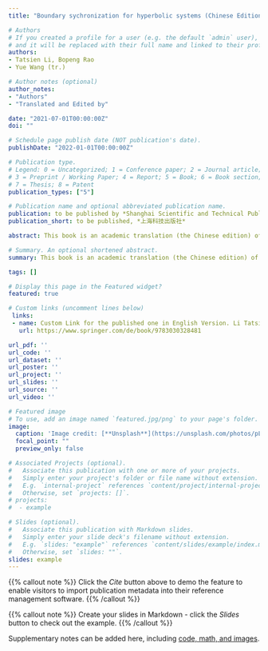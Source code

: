 ```yaml
---
title: "Boundary sychronization for hyperbolic systems (Chinese Edition), Series in Modern Mathematics"

# Authors
# If you created a profile for a user (e.g. the default `admin` user), write the username (folder name) here 
# and it will be replaced with their full name and linked to their profile.
authors:
- Tatsien Li, Bopeng Rao
- Yue Wang (tr.)

# Author notes (optional)
author_notes:
- "Authors"
- "Translated and Edited by"

date: "2021-07-01T00:00:00Z"
doi: ""

# Schedule page publish date (NOT publication's date).
publishDate: "2022-01-01T00:00:00Z"

# Publication type.
# Legend: 0 = Uncategorized; 1 = Conference paper; 2 = Journal article;
# 3 = Preprint / Working Paper; 4 = Report; 5 = Book; 6 = Book section;
# 7 = Thesis; 8 = Patent
publication_types: ["5"]

# Publication name and optional abbreviated publication name.
publication: to be published by *Shanghai Scientific and Technical Publishers*
publication_short: to be published, *上海科技出版社* 

abstract: This book is an academic translation (the Chinese edition) of the book of Tatsien Li and Bopeng Rao, *Boundary Sychronization for Hyperbolic Systems*, Progress in Nonlinear Differential Equations and Their Applications (PNLDE), Subseries in Control, Volume 94, Birkhäuser.

# Summary. An optional shortened abstract.
summary: This book is an academic translation (the Chinese edition) of the book of Tatsien Li and Bopeng Rao, Boundary Sychronization for Hyperbolic Systems, Progress in Nonlinear Differential Equations and Their Applications (PNLDE), Subseries in Control, Volume 94, Birkhäuser.

tags: []

# Display this page in the Featured widget?
featured: true

# Custom links (uncomment lines below)
 links:
 - name: Custom Link for the published one in English Version. Li Tatsien, Rao Bopeng.
   url: https://www.springer.com/de/book/9783030328481

url_pdf: ''
url_code: ''
url_dataset: ''
url_poster: ''
url_project: ''
url_slides: ''
url_source: ''
url_video: ''

# Featured image
# To use, add an image named `featured.jpg/png` to your page's folder. 
image:
  caption: 'Image credit: [**Unsplash**](https://unsplash.com/photos/pLCdAaMFLTE)'
  focal_point: ""
  preview_only: false

# Associated Projects (optional).
#   Associate this publication with one or more of your projects.
#   Simply enter your project's folder or file name without extension.
#   E.g. `internal-project` references `content/project/internal-project/index.md`.
#   Otherwise, set `projects: []`.
# projects: 
#  - example

# Slides (optional).
#   Associate this publication with Markdown slides.
#   Simply enter your slide deck's filename without extension.
#   E.g. `slides: "example"` references `content/slides/example/index.md`.
#   Otherwise, set `slides: ""`.
slides: example
---
```


{{% callout note %}}
Click the *Cite* button above to demo the feature to enable visitors to import publication metadata into their reference management software.
{{% /callout %}}

{{% callout note %}}
Create your slides in Markdown - click the *Slides* button to check out the example.
{{% /callout %}}

Supplementary notes can be added here, including [code, math, and images](https://wowchemy.com/docs/writing-markdown-latex/).
